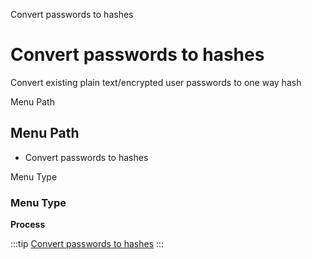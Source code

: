 
Convert passwords to hashes
# Convert passwords to hashes


Convert existing plain text/encrypted user passwords to one way hash

Menu Path
## Menu Path



- Convert passwords to hashes

Menu Type
### Menu Type

**Process**


:::tip
[Convert passwords to hashes](functional-guide/process/process-ad_user_hashpassword.md)
:::